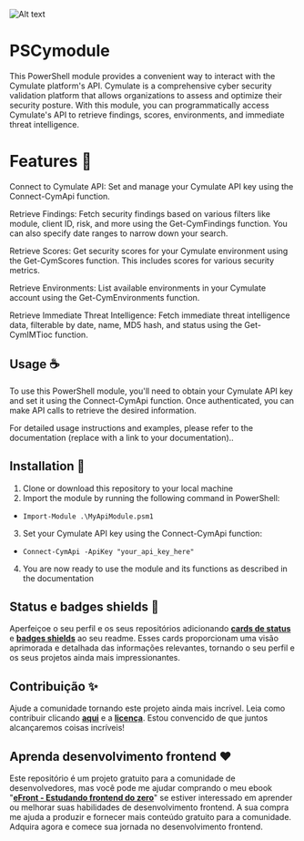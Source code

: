 ![Alt text](https://uploads-us-west-2.insided.com/cymulate-en/attachment/85f44e4c-5f50-4be4-b68b-3bd5671e0d2a.png)

# PSCymodule
This PowerShell module provides a convenient way to interact with the Cymulate platform's API. Cymulate is a comprehensive cyber security validation platform that allows organizations to assess and optimize their security posture. With this module, you can programmatically access Cymulate's API to retrieve findings, scores, environments, and immediate threat intelligence.

# Features 📜

Connect to Cymulate API: Set and manage your Cymulate API key using the Connect-CymApi function.

Retrieve Findings: Fetch security findings based on various filters like module, client ID, risk, and more using the Get-CymFindings function. You can also specify date ranges to narrow down your search.

Retrieve Scores: Get security scores for your Cymulate environment using the Get-CymScores function. This includes scores for various security metrics.

Retrieve Environments: List available environments in your Cymulate account using the Get-CymEnvironments function.

Retrieve Immediate Threat Intelligence: Fetch immediate threat intelligence data, filterable by date, name, MD5 hash, and status using the Get-CymIMTioc function.

## Usage ☕️

To use this PowerShell module, you'll need to obtain your Cymulate API key and set it using the Connect-CymApi function. Once authenticated, you can make API calls to retrieve the desired information.

For detailed usage instructions and examples, please refer to the documentation (replace with a link to your documentation)..

## Installation 🎉

1. Clone or download this repository to your local machine
2. Import the module by running the following command in PowerShell:
   
- `Import-Module .\MyApiModule.psm1`
  
3. Set your Cymulate API key using the Connect-CymApi function:
   
- `Connect-CymApi -ApiKey "your_api_key_here"`
  
4. You are now ready to use the module and its functions as described in the documentation


## Status e badges shields 🦄

Aperfeiçoe o seu perfil e os seus repositórios adicionando **[cards de status](https://github.com/iuricode/readme-template/tree/main/cards-status/readme.md)** e **[badges shields](https://github.com/iuricode/readme-template/tree/main/badges-shields/readme.md)** ao seu readme. Esses cards proporcionam uma visão aprimorada e detalhada das informações relevantes, tornando o seu perfil e os seus projetos ainda mais impressionantes.

## Contribuição ✨

Ajude a comunidade tornando este projeto ainda mais incrível. Leia como contribuir clicando **[aqui](https://github.com/iuricode/readme-template/blob/main/CONTRIBUTING.md)** e a **[licença](https://github.com/iuricode/readme-template/blob/main/LICENSE.md)**. Estou convencido de que juntos alcançaremos coisas incríveis! 

## Aprenda desenvolvimento frontend ❤️

Este repositório é um projeto gratuito para a comunidade de desenvolvedores, mas você pode me ajudar comprando o meu ebook "**[eFront - Estudando frontend do zero](https://iuricode.com/efront)**" se estiver interessado em aprender ou melhorar suas habilidades de desenvolvimento frontend. A sua compra me ajuda a produzir e fornecer mais conteúdo gratuito para a comunidade. Adquira agora e comece sua jornada no desenvolvimento frontend.
